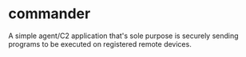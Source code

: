 # commander
A simple agent/C2 application that's sole purpose is securely sending programs to be executed on registered remote devices.
